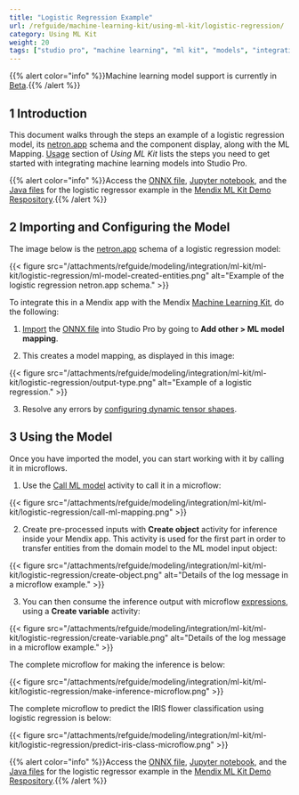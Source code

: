 ```yaml
---
title: "Logistic Regression Example"
url: /refguide/machine-learning-kit/using-ml-kit/logistic-regression/
category: Using ML Kit
weight: 20
tags: ["studio pro", "machine learning", "ml kit", "models", "integration", "example", "logistic regression"]
---
```

{{% alert color="info" %}}Machine learning model support is currently in [Beta](/releasenotes/beta-features/).{{% /alert %}}

## 1 Introduction

This document walks through the steps an example of a logistic regression model, its [netron.app](https://netron.app/) schema and the component display, along with the ML Mapping.  [Usage](/refguide/machine-learning-kit/using-ml-kit/#usage) section of *Using ML Kit* lists the steps you need to get started with integrating machine learning models into Studio Pro. 

{{% alert color="info" %}}Access the [ONNX file](https://github.com/mendix/mlkit-demo-apps/tree/main/mlsource/iris_logisticregression), [Jupyter notebook](https://github.com/mendix/mlkit-demo-apps/blob/main/notebooks/iris_lr.ipynb), and the [Java files](https://github.com/mendix/mlkit-demo-apps/tree/main/javasource/iris_logisticregression/proxies) for the logistic regressor example in the [Mendix ML Kit Demo Respository](https://github.com/mendix/mlkit-demo-apps#getting-started).{{% /alert %}}

## 2 Importing and Configuring the Model

The image below is the [netron.app](https://netron.app/) schema of a logistic regression model:

{{< figure src="/attachments/refguide/modeling/integration/ml-kit/ml-kit/logistic-regression/ml-model-created-entities.png" alt="Example of the logistic regression netron.app schema." >}}

To integrate this in a Mendix app with the Mendix [Machine Learning Kit](/refguide/machine-learning-kit/), do the following:

1. [Import](/refguide/machine-learning-kit/using-ml-kit/#import-model) the [ONNX file](https://github.com/mendix/mlkit-demo-apps/tree/main/mlsource/iris_logisticregression) into Studio Pro by going to **Add other > ML model mapping**.

2. This creates a model mapping, as displayed in this image:

{{< figure src="/attachments/refguide/modeling/integration/ml-kit/ml-kit/logistic-regression/output-type.png" alt="Example of a logistic regression." >}}

3. Resolve any errors by [configuring dynamic tensor shapes](/refguide/machine-learning-kit/using-ml-kit/#dynamic-shapes).

## 3 Using the Model

Once you have imported the model, you can start working with it by calling it in microflows.

1. Use the [Call ML model](/refguide/call-ml-model/) activity to call it in a microflow:

{{< figure src="/attachments/refguide/modeling/integration/ml-kit/ml-kit/logistic-regression/call-ml-mapping.png" >}}

2. Create pre-processed inputs with **Create object** activity for inference inside your Mendix app. This activity is used for the first part in order to transfer entities from the domain model to the ML model input object:

{{< figure src="/attachments/refguide/modeling/integration/ml-kit/ml-kit/logistic-regression/create-object.png" alt="Details of the log message in a microflow example." >}}

3. You can then consume the inference output with microflow [expressions](/refguide/expressions/), using a **Create variable** activity:

{{< figure src="/attachments/refguide/modeling/integration/ml-kit/ml-kit/logistic-regression/create-variable.png" alt="Details of the log message in a microflow example." >}}

The complete microflow for making the inference is below:

{{< figure src="/attachments/refguide/modeling/integration/ml-kit/ml-kit/logistic-regression/make-inference-microflow.png" >}}

The complete microflow to predict the IRIS flower classification using logistic regression is below:

{{< figure src="/attachments/refguide/modeling/integration/ml-kit/ml-kit/logistic-regression/predict-iris-class-microflow.png" >}}

{{% alert color="info" %}}Access the [ONNX file](https://github.com/mendix/mlkit-demo-apps/tree/main/mlsource/iris_logisticregression), [Jupyter notebook](https://github.com/mendix/mlkit-demo-apps/blob/main/notebooks/iris_lr.ipynb), and the [Java files](https://github.com/mendix/mlkit-demo-apps/tree/main/javasource/iris_logisticregression/proxies) for the logistic regressor example in the [Mendix ML Kit Demo Respository](https://github.com/mendix/mlkit-demo-apps#getting-started).{{% /alert %}}